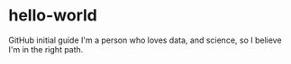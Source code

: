 # hello-world
GitHub initial guide
I'm a person who loves data, and science, so I believe I'm in the right path.
